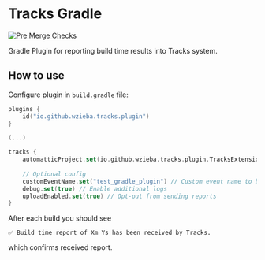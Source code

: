 # Tracks Gradle

 [![Pre Merge Checks](https://github.com/cortinico/kotlin-gradle-plugin-template/workflows/Pre%20Merge%20Checks/badge.svg)](https://github.com/cortinico/kotlin-gradle-plugin-template/actions?query=workflow%3A%22Pre+Merge+Checks%22) 

Gradle Plugin for reporting build time results into Tracks system.

## How to use 

Configure plugin in `build.gradle` file:

```kotlin
plugins {
    id("io.github.wzieba.tracks.plugin")
}

(...)

tracks {
    automatticProject.set(io.github.wzieba.tracks.plugin.TracksExtension.AutomatticProject.WooCommerce)
    
    // Optional config
    customEventName.set("test_gradle_plugin") // Custom event name to be sent
    debug.set(true) // Enable additional logs
    uploadEnabled.set(true) // Opt-out from sending reports
}
```

After each build you should see

```
✅ Build time report of Xm Ys has been received by Tracks.
```

which confirms received report.